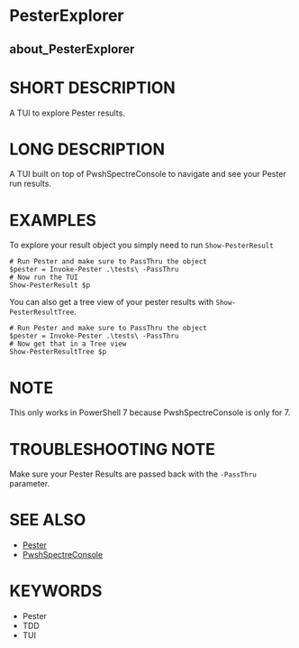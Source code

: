 # PesterExplorer

## about_PesterExplorer

# SHORT DESCRIPTION

A TUI to explore Pester results.

# LONG DESCRIPTION

A TUI built on top of PwshSpectreConsole to navigate and see your Pester run
results.

# EXAMPLES

To explore your result object you simply need to run `Show-PesterResult`

```pwsh
# Run Pester and make sure to PassThru the object
$pester = Invoke-Pester .\tests\ -PassThru
# Now run the TUI
Show-PesterResult $p
```

You can also get a tree view of your pester results with
`Show-PesterResultTree`.

```pwsh
# Run Pester and make sure to PassThru the object
$pester = Invoke-Pester .\tests\ -PassThru
# Now get that in a Tree view
Show-PesterResultTree $p
```

# NOTE

This only works in PowerShell 7 because PwshSpectreConsole is only for 7.

# TROUBLESHOOTING NOTE

Make sure your Pester Results are passed back with the `-PassThru` parameter.

# SEE ALSO

- [Pester](pester.dev)
- [PwshSpectreConsole](pwshspectreconsole.com)

# KEYWORDS

- Pester
- TDD
- TUI

